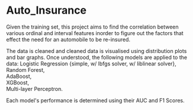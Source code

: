 # Auto_Insurance
Given the training set, this project aims to find the correlation between various ordinal and interval features inorder to figure out the factors that effect the need for an automobile to be re-insured.

The data is cleaned and cleaned data is visualised using distribution plots and bar graphs. Once understood, the following models are applied to the data:
Logistic Regression {simple, w/ lbfgs solver, w/ liblinear solver},\
Random Forest,\
AdaBoost,\
XGBoost,\
Multi-layer Perceptron.

Each model's performance is determined using their AUC and F1 Scores. 
